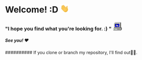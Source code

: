 # Welcome! :D <img src="https://github.com/SatYu26/SatYu26/blob/master/Assets/Hi.gif" width="29px"> 
### "I hope you find what you're looking for. :) " <img src="https://github.com/TheDudeThatCode/TheDudeThatCode/blob/master/Assets/PC.gif" width="32px">

##### See you! ❤️

########## If you clone or branch my repository, I'll find out😮‍💨.
